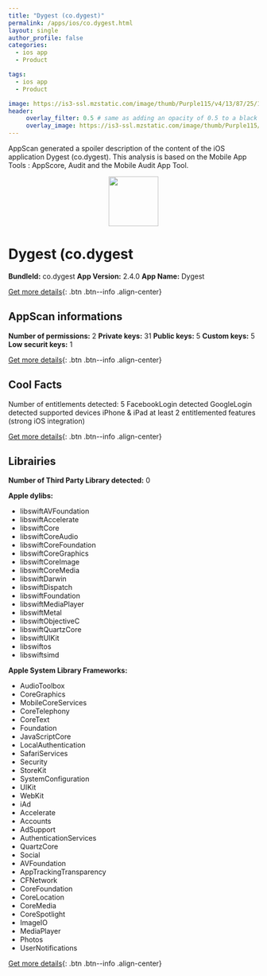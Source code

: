 ```yaml
---
title: "Dygest (co.dygest)"
permalink: /apps/ios/co.dygest.html
layout: single
author_profile: false
categories: 
  - ios app 
  - Product 

tags: 
  - ios app 
  - Product 

image: https://is3-ssl.mzstatic.com/image/thumb/Purple115/v4/13/87/25/13872535-82dc-bb80-61db-6b06c20dae69/AppIcon-0-0-1x_U007emarketing-0-0-0-7-0-0-sRGB-0-0-0-GLES2_U002c0-512MB-85-220-0-0.png/512x512bb.jpg
header: 
     overlay_filter: 0.5 # same as adding an opacity of 0.5 to a black background
     overlay_image: https://is3-ssl.mzstatic.com/image/thumb/Purple115/v4/13/87/25/13872535-82dc-bb80-61db-6b06c20dae69/AppIcon-0-0-1x_U007emarketing-0-0-0-7-0-0-sRGB-0-0-0-GLES2_U002c0-512MB-85-220-0-0.png/512x512bb.jpg
---
```

AppScan generated a spoiler description of the content of the iOS application Dygest (co.dygest). This analysis is based on the Mobile App Tools : AppScore, Audit and the Mobile Audit App Tool.

  
  
<div style="text-align: center;"><img src="https://is3-ssl.mzstatic.com/image/thumb/Purple115/v4/13/87/25/13872535-82dc-bb80-61db-6b06c20dae69/AppIcon-0-0-1x_U007emarketing-0-0-0-7-0-0-sRGB-0-0-0-GLES2_U002c0-512MB-85-220-0-0.png/512x512bb.jpg" width="100" height="100"></div>  
  
# Dygest (co.dygest

**BundleId:** co.dygest
**App Version:** 2.4.0
**App Name:** Dygest


[Get more details](/pricing.html){: .btn .btn--info .align-center}  
  
## AppScan informations 

**Number of permissions:** 2
**Private keys:** 31
**Public keys:** 5
**Custom keys:** 5
**Low securit keys:** 1
  
[Get more details](/pricing.html){: .btn .btn--info .align-center}

## Cool Facts

Number of entitlements detected: 5
FacebookLogin detected
GoogleLogin detected
supported devices iPhone & iPad
at least 2 entitlemented features (strong iOS integration)
  
[Get more details](/pricing.html){: .btn .btn--info .align-center}

## Librairies 
**Number of Third Party Library detected:** 0

**Apple dylibs:**
- libswiftAVFoundation
- libswiftAccelerate
- libswiftCore
- libswiftCoreAudio
- libswiftCoreFoundation
- libswiftCoreGraphics
- libswiftCoreImage
- libswiftCoreMedia
- libswiftDarwin
- libswiftDispatch
- libswiftFoundation
- libswiftMediaPlayer
- libswiftMetal
- libswiftObjectiveC
- libswiftQuartzCore
- libswiftUIKit
- libswiftos
- libswiftsimd


**Apple System Library Frameworks:**
- AudioToolbox
- CoreGraphics
- MobileCoreServices
- CoreTelephony
- CoreText
- Foundation
- JavaScriptCore
- LocalAuthentication
- SafariServices
- Security
- StoreKit
- SystemConfiguration
- UIKit
- WebKit
- iAd
- Accelerate
- Accounts
- AdSupport
- AuthenticationServices
- QuartzCore
- Social
- AVFoundation
- AppTrackingTransparency
- CFNetwork
- CoreFoundation
- CoreLocation
- CoreMedia
- CoreSpotlight
- ImageIO
- MediaPlayer
- Photos
- UserNotifications


  
[Get more details](/pricing.html){: .btn .btn--info .align-center}

